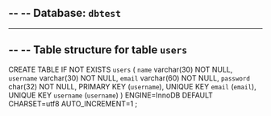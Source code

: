 --
-- Database: `dbtest`
--

-- --------------------------------------------------------

--
-- Table structure for table `users`
--

CREATE TABLE IF NOT EXISTS `users` (
  `name` varchar(30) NOT NULL,
  `username` varchar(30) NOT NULL,
  `email` varchar(60) NOT NULL,
  `password` char(32) NOT NULL,
  PRIMARY KEY (`username`),
  UNIQUE KEY `email` (`email`),
  UNIQUE KEY `username` (`username`)
) ENGINE=InnoDB DEFAULT CHARSET=utf8 AUTO_INCREMENT=1 ;
